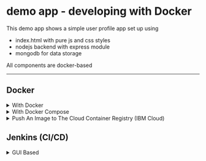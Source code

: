 # demo app - developing with Docker

This demo app shows a simple user profile app set up using 
- index.html with pure js and css styles
- nodejs backend with express module
- mongodb for data storage

All components are docker-based

---

## Docker
<details>
     <summary>With Docker</summary>
 <br>
   
  |  | Command | Description |
  | --------------- | --------------- | --------------- |
  | 1 | `- docker pull mongo:4.2.1` <br> `- docker pull mongo-express:0.49` | Pull the mongo and mongo-express images from Dockerhub |
  | 2 | `docker network create mongo-network` | Create docker network |
  | 3 | `docker network ls` | Check the network list |
  | 4 | `docker run -d -p 27017:27017 -e MONGO_INITDB_ROOT_USERNAME=admin` <br> `-e MONGO_INITDB_ROOT_PASSWORD=password --name mongodb` <br> `--net mongo-network mongo:4.2.1` | Start mongodb (optional, omit `--net` to use the default) |
  | 5 | `docker run -d -p 8081:8081 -e ME_CONFIG_MONGODB_ADMINUSERNAME=admin` <br> `-e ME_CONFIG_MONGODB_ADMINPASSWORD=password ` <br> `--net mongo-network` <br> `--name mongo-express -e ME_CONFIG_MONGODB_SERVER=mongodb mongo-express:0.49` | Start mongo-express |
  | 6 | `http://localhost:8081` | Open mongo-express from browser |
  | 7 | `- npm install` <br> `- node server.js` | Start your nodejs application locally - go to `app` directory of project |
  | 8 | `http://localhost:3000` | Access you nodejs application UI from browser |
  | 9 | |create `user-account` _db_ and `users` _collection_ in mongo-express |
  | 10 | | 'Edit Profile' and make changes |
  | 11 | | Reload mongo express. Data appears in mongo-express. Reload the html page also persists the data changes. |
</details>

<details>
 <summary>With Docker Compose</summary>
 <br>

 | | Command | Description |
 | --------------- | --------------- | --------------- |
 | 1 | | Stop all the containers running in previous steps |
 | 2 | | Change 'mongoUrlLocal' to 'mongoUrlDocker' in server.js |
 | 3 | | Create Dockerfile and image for app |
 | 4 | | Add app, mongo, mongo-express containers to the services in docker-compose |
 | 5 | `docker compose up` | Start docker-compose |
 | 6 | `http://localhost:8080` | Access the mongo-express |
 | 7 | `http://localhost:3000` | Access the nodejs application |
 | 8 | | In mongo-express, create a new database "my-db", then a new collection "users" in "my-db" |
 | 9 | | 'Edit Profile' and make changes |
 | 10 | | Reload mongo express. Data appears in mongo-express. Reload the html page also persists the data changes |
 | 11 | `docker compose down` | Stop mongodb and mongo-express containers in docker-compose (_Takes down the containers as well as the network_) |
</details>

<details>
 <summary>Push An Image to The Cloud Container Registry (IBM Cloud)</summary>
 <br>

 | | Command | Description |
 | --------------- | --------------- | --------------- |
 | 1 | | Install ibm cloud CLI and register for the container registry and the region (_Follow the docs to push the image on the cloud registry page._) |
 | 2 | | Log in to the IBM Cloud |
 | 3 | `ibmcloud cr login` | Log in the docker to the cloud |
 | 4 | `docker tag my-app:1.0 us.icr.io/imagehub/my-app:1.0` | Tag the image |
 | 5 | `docker push us.icr.io/imagehub/my-app:1.0` | Push the image |
 | 6 | `ibmcloud cr image-list` | Verify |
</details>

## Jenkins (CI/CD)
<details>
 <summary>GUI Based</summary>
 <br>
 --- <a href="https://youtu.be/pMO26j2OUME?si=esENpKJteUtMDoHS">Set Up</a> ---
 <br>
   
 | | Command | Description |
 | --------------- | --------------- | --------------- |
 | 1 | `docker run -p 8080:8080 -p 50000:50000 [master/slave communication] -d -v jenkins_home:/var/jenkins_home jenkins/jenkins:lts` | Run the jenkins container |
 | 2 | `docker logs` | See the admin password generated |
 | 3 | `localhost:8080` | Create an admin account |

 --- <a href="https://youtu.be/tuxO7ZXplRE?si=Xflhhb4-xfHwvMc5">Create Multibranch Pipeline</a> ---
 
 | | Command | Description |
 | --------------- | --------------- | --------------- |
 | 1 | | Click 'new item'/'create new job' |
 | 2 | | Add the name, choose 'multibranch pipeline' and save |
 | 3 | | In 'Branch sources', choose 'git'. |
 | 4 | | Clone the project repo using https and paste it in 'project repository' |
 | 5 | | Behaviours > Discover branches > add > Filter by name (with regular expression) to choose which branches to track |
 | 6 | `.*` <br> `^dev\|master\|feature.*$` | Track all branches <br> Track only the branches selected |
 | 7 | | Create credentials for the pipeline created |
 | 8 | | Add the credentials in the configuration |
 | 9 | | save and it will scan right away for the branches|
</details>
